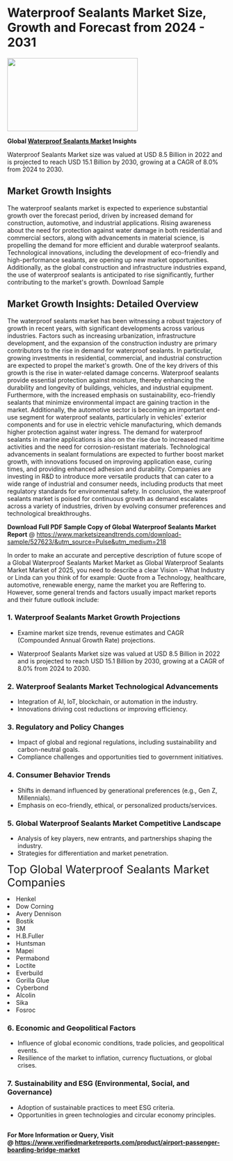 <H1>Waterproof Sealants Market Size, Growth and Forecast from 2024 - 2031</H1><img class="aligncenter size-medium wp-image-584254" src="https://thirdeyenews.in/wp-content/uploads/2024/09/Global-Market-Research-300x168.jpeg" alt="" width="300" height="168" /><p><strong>Global&nbsp;<a href="https://www.marketsizeandtrends.com/download-sample/527623/&amp;utm_source=Pulse&amp;utm_medium=218">Waterproof Sealants Market</a> Insights</strong></p><p>Waterproof Sealants Market size was valued at USD 8.5 Billion in 2022 and is projected to reach USD 15.1 Billion by 2030, growing at a CAGR of 8.0% from 2024 to 2030.</p><p><h2>Market Growth Insights</h2> The waterproof sealants market is expected to experience substantial growth over the forecast period, driven by increased demand for construction, automotive, and industrial applications. Rising awareness about the need for protection against water damage in both residential and commercial sectors, along with advancements in material science, is propelling the demand for more efficient and durable waterproof sealants. Technological innovations, including the development of eco-friendly and high-performance sealants, are opening up new market opportunities. Additionally, as the global construction and infrastructure industries expand, the use of waterproof sealants is anticipated to rise significantly, further contributing to the market's growth. Download Sample <h2>Market Growth Insights: Detailed Overview</h2> The waterproof sealants market has been witnessing a robust trajectory of growth in recent years, with significant developments across various industries. Factors such as increasing urbanization, infrastructure development, and the expansion of the construction industry are primary contributors to the rise in demand for waterproof sealants. In particular, growing investments in residential, commercial, and industrial construction are expected to propel the market's growth. One of the key drivers of this growth is the rise in water-related damage concerns. Waterproof sealants provide essential protection against moisture, thereby enhancing the durability and longevity of buildings, vehicles, and industrial equipment. Furthermore, with the increased emphasis on sustainability, eco-friendly sealants that minimize environmental impact are gaining traction in the market. Additionally, the automotive sector is becoming an important end-use segment for waterproof sealants, particularly in vehicles' exterior components and for use in electric vehicle manufacturing, which demands higher protection against water ingress. The demand for waterproof sealants in marine applications is also on the rise due to increased maritime activities and the need for corrosion-resistant materials. Technological advancements in sealant formulations are expected to further boost market growth, with innovations focused on improving application ease, curing times, and providing enhanced adhesion and durability. Companies are investing in R&D to introduce more versatile products that can cater to a wide range of industrial and consumer needs, including products that meet regulatory standards for environmental safety. In conclusion, the waterproof sealants market is poised for continuous growth as demand escalates across a variety of industries, driven by evolving consumer preferences and technological breakthroughs. </p><p><span class=""><strong>Download Full PDF Sample Copy of Global Waterproof Sealants Market Report</strong> @ <a href="https://www.marketsizeandtrends.com/download-sample/527623/&amp;utm_source=Pulse&amp;utm_medium=218" target="_blank">https://www.marketsizeandtrends.com/download-sample/527623/&amp;utm_source=Pulse&amp;utm_medium=218</a></span></p><p>In order to make an accurate and perceptive description of future scope of a Global&nbsp;Waterproof Sealants Market Market as Global&nbsp;Waterproof Sealants Market Market of 2025, you need to describe a clear Vision &ndash; What Industry or Linda can you think of for example: Quote from a Technology, healthcare, automotive, renewable energy, name the market you are Reffering to. However, some general trends and factors usually impact market reports and their future outlook include:</p><h3>1.&nbsp;<strong>Waterproof Sealants Market Growth Projections</strong></h3><ul><li>Examine market size trends, revenue estimates and CAGR (Compounded Annual Growth Rate) projections.</li><li><p>Waterproof Sealants Market size was valued at USD 8.5 Billion in 2022 and is projected to reach USD 15.1 Billion by 2030, growing at a CAGR of 8.0% from 2024 to 2030.</p></li></ul><h3>2.&nbsp;<strong>Waterproof Sealants Market Technological Advancements</strong></h3><ul><li>Integration of AI, IoT, blockchain, or automation in the industry.</li><li>Innovations driving cost reductions or improving efficiency.</li></ul><h3>3.&nbsp;<strong>Regulatory and Policy Changes</strong></h3><ul><li>Impact of global and regional regulations, including sustainability and carbon-neutral goals.</li><li>Compliance challenges and opportunities tied to government initiatives.</li></ul><h3>4.&nbsp;<strong>Consumer Behavior Trends</strong></h3><ul><li>Shifts in demand influenced by generational preferences (e.g., Gen Z, Millennials).</li><li>Emphasis on eco-friendly, ethical, or personalized products/services.</li></ul><h3>5.&nbsp;<strong>Global Waterproof Sealants Market Competitive Landscape</strong></h3><ul><li>Analysis of key players, new entrants, and partnerships shaping the industry.</li><li>Strategies for differentiation and market penetration.</li></ul><p data-pm-slice="1 1 []"><span style="color: inherit; font-family: inherit; font-size: 25px;">Top Global Waterproof Sealants Market Companies</span></p><div class="" data-test-id=""><p><li>Henkel</li><li> Dow Corning</li><li> Avery Dennison</li><li> Bostik</li><li> 3M</li><li> H.B.Fuller</li><li> Huntsman</li><li> Mapei</li><li> Permabond</li><li> Loctite</li><li> Everbuild</li><li> Gorilla Glue</li><li> Cyberbond</li><li> Alcolin</li><li> Sika</li><li> Fosroc</li></p></div><h3>6.&nbsp;<strong>Economic and Geopolitical Factors</strong></h3><ul><li>Influence of global economic conditions, trade policies, and geopolitical events.</li><li>Resilience of the market to inflation, currency fluctuations, or global crises.</li></ul><h3>7.&nbsp;<strong>Sustainability and ESG (Environmental, Social, and Governance)</strong></h3><ul><li>Adoption of sustainable practices to meet ESG criteria.</li><li>Opportunities in green technologies and circular economy principles.</li></ul><h2><strong style="font-size: 14px;">For More Information or Query, Visit @&nbsp;</strong><a style="background-color: #ffffff; font-size: 14px;" href="https://www.marketsizeandtrends.com/report/waterproof-sealants-market/" target="_blank">https://www.verifiedmarketreports.com/product/airport-passenger-boarding-bridge-market</a></h2>
